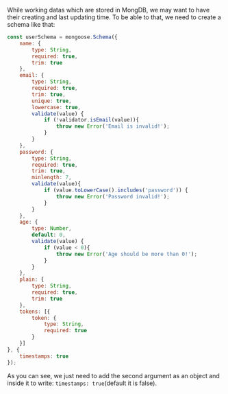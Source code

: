 While working datas which are stored in MongDB, we may want to have their creating and last updating time. To be able to that, we need to create a schema like that:
```javascript
const userSchema = mongoose.Schema({
    name: {
        type: String,
        required: true,
        trim: true
    },
    email: {
        type: String,
        required: true,
        trim: true,
        unique: true,
        lowercase: true,
        validate(value) {
            if (!validator.isEmail(value)){
                throw new Error('Email is invalid!');
            }
        }
    },
    password: {
        type: String,
        required: true,
        trim: true,
        minlength: 7,
        validate(value){
            if (value.toLowerCase().includes('password')) {
                throw new Error('Password invalid!');
            }
        }
    },
    age: {
        type: Number,
        default: 0,
        validate(value) {
            if (value < 0){
                throw new Error('Age should be more than 0!');
            }
        }
    },
    plain: {
        type: String,
        required: true,
        trim: true
    },
    tokens: [{
        token: {
            type: String,
            required: true
        }
    }]
}, {
    timestamps: true
});
```

As you can see, we just need to add the second argument as an object and inside it to write: `timestamps: true`(default it is false).
